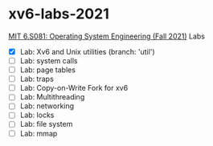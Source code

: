 # xv6-labs-2021

[MIT 6.S081: Operating System Engineering (Fall 2021)](https://pdos.csail.mit.edu/6.828/2021/index.html) Labs

- [x] Lab: Xv6 and Unix utilities (branch: 'util')
- [ ] Lab: system calls
- [ ] Lab: page tables
- [ ] Lab: traps
- [ ] Lab: Copy-on-Write Fork for xv6
- [ ] Lab: Multithreading
- [ ] Lab: networking
- [ ] Lab: locks
- [ ] Lab: file system
- [ ] Lab: mmap
